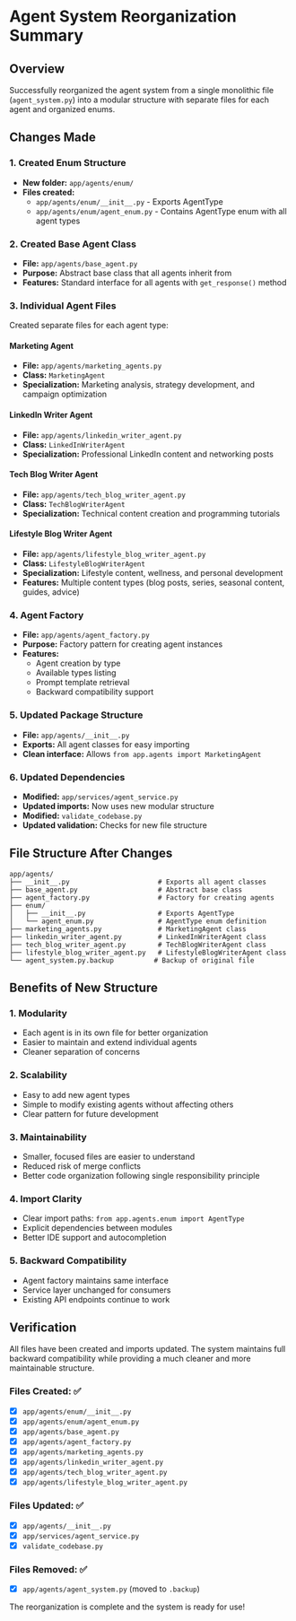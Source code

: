 # Agent System Reorganization Summary

## Overview
Successfully reorganized the agent system from a single monolithic file (`agent_system.py`) into a modular structure with separate files for each agent and organized enums.

## Changes Made

### 1. Created Enum Structure
- **New folder:** `app/agents/enum/`
- **Files created:**
  - `app/agents/enum/__init__.py` - Exports AgentType
  - `app/agents/enum/agent_enum.py` - Contains AgentType enum with all agent types

### 2. Created Base Agent Class
- **File:** `app/agents/base_agent.py`
- **Purpose:** Abstract base class that all agents inherit from
- **Features:** Standard interface for all agents with `get_response()` method

### 3. Individual Agent Files
Created separate files for each agent type:

#### Marketing Agent
- **File:** `app/agents/marketing_agents.py`
- **Class:** `MarketingAgent`
- **Specialization:** Marketing analysis, strategy development, and campaign optimization

#### LinkedIn Writer Agent  
- **File:** `app/agents/linkedin_writer_agent.py`
- **Class:** `LinkedInWriterAgent`
- **Specialization:** Professional LinkedIn content and networking posts

#### Tech Blog Writer Agent
- **File:** `app/agents/tech_blog_writer_agent.py`
- **Class:** `TechBlogWriterAgent`
- **Specialization:** Technical content creation and programming tutorials

#### Lifestyle Blog Writer Agent
- **File:** `app/agents/lifestyle_blog_writer_agent.py`
- **Class:** `LifestyleBlogWriterAgent`
- **Specialization:** Lifestyle content, wellness, and personal development
- **Features:** Multiple content types (blog posts, series, seasonal content, guides, advice)

### 4. Agent Factory
- **File:** `app/agents/agent_factory.py`
- **Purpose:** Factory pattern for creating agent instances
- **Features:** 
  - Agent creation by type
  - Available types listing
  - Prompt template retrieval
  - Backward compatibility support

### 5. Updated Package Structure
- **File:** `app/agents/__init__.py`
- **Exports:** All agent classes for easy importing
- **Clean interface:** Allows `from app.agents import MarketingAgent`

### 6. Updated Dependencies
- **Modified:** `app/services/agent_service.py`
- **Updated imports:** Now uses new modular structure
- **Modified:** `validate_codebase.py`
- **Updated validation:** Checks for new file structure

## File Structure After Changes

```
app/agents/
├── __init__.py                      # Exports all agent classes
├── base_agent.py                    # Abstract base class
├── agent_factory.py                 # Factory for creating agents
├── enum/
│   ├── __init__.py                  # Exports AgentType
│   └── agent_enum.py                # AgentType enum definition
├── marketing_agents.py              # MarketingAgent class
├── linkedin_writer_agent.py         # LinkedInWriterAgent class
├── tech_blog_writer_agent.py        # TechBlogWriterAgent class
├── lifestyle_blog_writer_agent.py   # LifestyleBlogWriterAgent class
└── agent_system.py.backup          # Backup of original file
```

## Benefits of New Structure

### 1. Modularity
- Each agent is in its own file for better organization
- Easier to maintain and extend individual agents
- Cleaner separation of concerns

### 2. Scalability
- Easy to add new agent types
- Simple to modify existing agents without affecting others
- Clear pattern for future development

### 3. Maintainability
- Smaller, focused files are easier to understand
- Reduced risk of merge conflicts
- Better code organization following single responsibility principle

### 4. Import Clarity
- Clear import paths: `from app.agents.enum import AgentType`
- Explicit dependencies between modules
- Better IDE support and autocompletion

### 5. Backward Compatibility
- Agent factory maintains same interface
- Service layer unchanged for consumers
- Existing API endpoints continue to work

## Verification

All files have been created and imports updated. The system maintains full backward compatibility while providing a much cleaner and more maintainable structure.

### Files Created: ✅
- [x] `app/agents/enum/__init__.py`
- [x] `app/agents/enum/agent_enum.py`
- [x] `app/agents/base_agent.py`
- [x] `app/agents/agent_factory.py`
- [x] `app/agents/marketing_agents.py`
- [x] `app/agents/linkedin_writer_agent.py`
- [x] `app/agents/tech_blog_writer_agent.py`
- [x] `app/agents/lifestyle_blog_writer_agent.py`

### Files Updated: ✅
- [x] `app/agents/__init__.py`
- [x] `app/services/agent_service.py`
- [x] `validate_codebase.py`

### Files Removed: ✅
- [x] `app/agents/agent_system.py` (moved to `.backup`)

The reorganization is complete and the system is ready for use!
